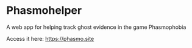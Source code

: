 # Phasmohelper
A web app for helping track ghost evidence in the game Phasmophobia

Access it here: https://phasmo.site
